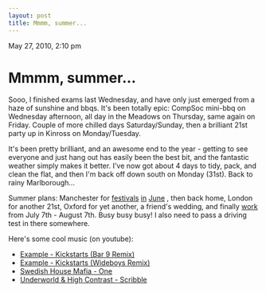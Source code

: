 ```yaml
---
layout: post
title: Mmmm, summer...
---
```


May 27, 2010, 2:10 pm

# Mmmm, summer... #

Sooo, I finished exams last Wednesday, and have only just emerged from a haze of sunshine and bbqs. It's been totally epic: CompSoc mini-bbq on Wednesday afternoon, all day in the Meadows on Thursday, same again on Friday. Couple of more chilled days Saturday/Sunday, then a brilliant 21st party up in Kinross on Monday/Tuesday.

It's been pretty brilliant, and an awesome end to the year - getting to see everyone and just hang out has easily been the best bit, and the fantastic weather simply makes it better. I've now got about 4 days to tidy, pack, and clean the flat, and then I'm back off down south on Monday (31st). Back to rainy Marlborough...

Summer plans: Manchester for [festivals](http://parklife.uk.com/line_ups.php)  [in](http://www.facebook.com/event.php?eid=121453587883719)  [June](http://www.facebook.com/group.php?gid=324587308619&amp;ref=share) , then back home, London for another 21st, Oxford for yet another, a friend's wedding, and finally [work](http://www.mcsummerschool.org.uk/) from July 7th - August 7th. Busy busy busy! I also need to pass a driving test in there somewhere.

Here's some cool music (on youtube):

 - [Example - Kickstarts (Bar 9 Remix)](http://www.youtube.com/watch?v=OCmO-C9D3zE)
 - [Example - Kickstarts (Wideboys Remix)](http://www.youtube.com/watch?v=sCfylrVy-0w)
 - [Swedish House Mafia - One](http://www.youtube.com/watch?v=fO0HZYNAsF4)
 - [Underworld & High Contrast - Scribble](http://www.youtube.com/watch?v=dHs8LxPepKU)

    


